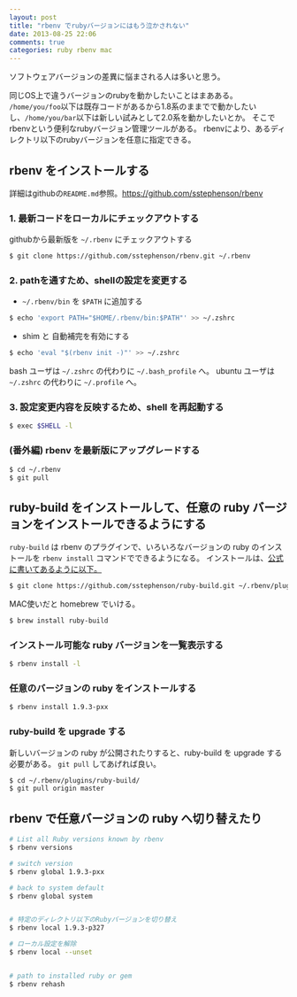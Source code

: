 ```yaml
---
layout: post
title: "rbenv でrubyバージョンにはもう泣かされない"
date: 2013-08-25 22:06
comments: true
categories: ruby rbenv mac 
---
```

ソフトウェアバージョンの差異に悩まされる人は多いと思う。

同じOS上で違うバージョンのrubyを動かしたいことはまあある。
`/home/you/foo`以下は既存コードがあるから1.8系のままでで動かしたいし、`/home/you/bar`以下は新しい試みとして2.0系を動かしたいとか。
そこでrbenvという便利なrubyバージョン管理ツールがある。
rbenvにより、あるディレクトリ以下のrubyバージョンを任意に指定できる。

<!-- more -->

## rbenv をインストールする

詳細はgithubの`README.md`参照。https://github.com/sstephenson/rbenv


### 1. 最新コードをローカルにチェックアウトする

githubから最新版を `~/.rbenv` にチェックアウトする

```sh
$ git clone https://github.com/sstephenson/rbenv.git ~/.rbenv
```


### 2. pathを通すため、shellの設定を変更する

- `~/.rbenv/bin` を `$PATH` に追加する

```sh
$ echo 'export PATH="$HOME/.rbenv/bin:$PATH"' >> ~/.zshrc
```

- shim と 自動補完を有効にする

```sh
$ echo 'eval "$(rbenv init -)"' >> ~/.zshrc
```

bash ユーザは `~/.zshrc` の代わりに `~/.bash_profile` へ。
ubuntu ユーザは `~/.zshrc` の代わりに `~/.profile` へ。



### 3. 設定変更内容を反映するため、shell を再起動する

```sh
$ exec $SHELL -l
```


### (番外編) rbenv を最新版にアップグレードする

```sh
$ cd ~/.rbenv
$ git pull
```

## ruby-build をインストールして、任意の ruby バージョンをインストールできるようにする

`ruby-build` は rbenv のプラグインで、いろいろなバージョンの ruby のインストールを `rbenv install` コマンドでできるようになる。
インストールは、[公式に書いてあるように以下。](https://github.com/sstephenson/ruby-build)

```sh
$ git clone https://github.com/sstephenson/ruby-build.git ~/.rbenv/plugins/ruby-build
```

MAC使いだと homebrew でいける。

```sh
$ brew install ruby-build
```

### インストール可能な ruby バージョンを一覧表示する

```sh
$ rbenv install -l
```

### 任意のバージョンの ruby をインストールする

```sh
$ rbenv install 1.9.3-pxx
```

### ruby-build を upgrade する

新しいバージョンの ruby が公開されたりすると、ruby-build を upgrade する必要がある。
`git pull` してあげれば良い。

```sh
$ cd ~/.rbenv/plugins/ruby-build/
$ git pull origin master
```




 
## rbenv で任意バージョンの ruby へ切り替えたり

```sh
# List all Ruby versions known by rbenv
$ rbenv versions

# switch version
$ rbenv global 1.9.3-pxx

# back to system default
$ rbenv global system


# 特定のディレクトリ以下のRubyバージョンを切り替え
$ rbenv local 1.9.3-p327

# ローカル設定を解除
$ rbenv local --unset


# path to installed ruby or gem
$ rbenv rehash
```

